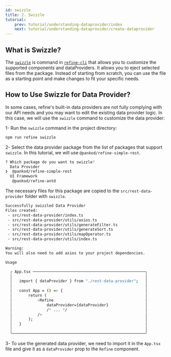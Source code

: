 ```yaml
---
id: swizzle
title: 2. Swizzle
tutorial:
    prev: tutorial/understanding-dataprovider/index
    next: tutorial/understanding-dataprovider/create-dataprovider
---
```


## What is Swizzle?

The [`swizzle`](../../packages/documentation/cli.md#swizzle) is command in [`refine-cli`](../../packages/documentation/cli.md) that allows you to customize the supported components and dataProviders. It allows you to eject selected files from the package. Instead of starting from scratch, you can use the file as a starting point and make changes to fit your specific needs.

## How to Use Swizzle for Data Provider?

In some cases, refine's built-in data providers are not fully complying with our API needs and you may want to edit the existing data provider logic. In this case, we will use the `swizzle` command to customize the data provider:

1- Run the `swizzle` command in the project directory:

```bash
npm run refine swizzle
```

2- Select the data provider package from the list of packages that support `swizzle`. In this tutorial, we will use `@pankod/refine-simple-rest`.

```bash
? Which package do you want to swizzle?
  Data Provider
❯  @pankod/refine-simple-rest
  UI Framework
   @pankod/refine-antd
```

The necessary files for this package are copied to the `src/rest-data-provider` folder with `swizzle`.

```bash
Successfully swizzled Data Provider
Files created:
 - src/rest-data-provider/index.ts
 - src/rest-data-provider/utils/axios.ts
 - src/rest-data-provider/utils/generateFilter.ts
 - src/rest-data-provider/utils/generateSort.ts
 - src/rest-data-provider/utils/mapOperator.ts
 - src/rest-data-provider/utils/index.ts

Warning:
You will also need to add axios to your project dependencies.

Usage

  ╭ App.tsx ─────────────────────────────────────────────────╮
  │                                                          │
  │   import { dataProvider } from "./rest-data-provider";   │
  │                                                          │
  │   const App = () => {                                    │
  │       return (                                           │
  │           <Refine                                        │
  │               dataProvider={dataProvider}                │
  │               /* ... */                                  │
  │           />                                             │
  │       );                                                 │
  │   }                                                      │
  │                                                          │
  ╰──────────────────────────────────────────────────────────╯
```

3- To use the generated data provider, we need to import it in the `App.tsx` file and give it as a `dataProvider` prop to the `Refine` component.